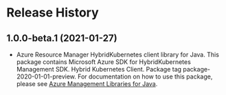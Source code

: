 # Release History

## 1.0.0-beta.1 (2021-01-27)

- Azure Resource Manager HybridKubernetes client library for Java. This package contains Microsoft Azure SDK for HybridKubernetes Management SDK. Hybrid Kubernetes Client. Package tag package-2020-01-01-preview. For documentation on how to use this package, please see [Azure Management Libraries for Java](https://aka.ms/azsdk/java/mgmt).
